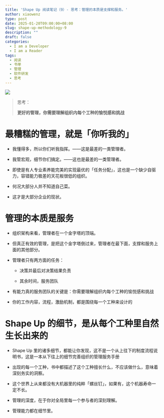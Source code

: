 ```yaml
---
title: 'Shape Up 阅读笔记（9）- 思考：管理的本质是支撑和服务。'
author: xiaowenz
type: post
date: 2025-01-20T09:00:00+08:00
slug: shape-up-methodology-9
description: ""
draft: false
categories:
  - I am a Developer
  - I am a Reader
tags:
  - 阅读
  - 书单
  - 管理
  - 软件研发
  - 思考
---
```


![](https://cdn.sa.net/2025/01/21/ImcxPaqKYG9Hfsg.png)

> 思考：
>
> **更好的管理，你需要理解组织内每个工种的愉悦感和挑战**

# 最糟糕的管理，就是「你听我的」

- 我懂得多，所以你们听我指挥。——这是最差的一类管理者。

- 我管宏观，细节你们搞定。——这也是最差的一类管理者。

- 即使是有人专业素养能完美的实现最优的「任务分配」，这也是一个缺少自驱力，容错能力极差的天花板很低的组织。

- 何况大部分人并不知道自己菜。

- 这才是大部分企业的现状。

# 管理的本质是服务

- 组织架构来看，管理者在一个金字塔的顶端。

- 但真正有效的管理，是把这个金字塔倒过来，管理者在最下面，支撑和服务上面的其他部分。

- 管理者只有两方面的任务：

   - 决策并最后对决策结果负责

   - 其余时间，服务团队

- 有能力真的服务团队的关键是：你需要理解组织内每个工种的愉悦感和挑战

- 你的工作内容，流程，激励机制，都是围绕每一个工种来设计的

# Shape Up 的细节，是从每个工种里自然生长出来的

- Shape Up 里的诸多细节，都能让你发现，这不是一个从上往下的制度流程说明书，这是一本从下往上的细节完善组织的管理服务手册

- 出现的每一个工种，书中都描述了这个工种擅长什么，不应该做什么，意味着深刻务实的洞察。

- 这个世界上从来都没有大机器里的纯粹「螺丝钉」，如果有，这个机器寿命一定不长。

- 管理的深度，在于你对全局里每一个参与者的深刻理解。

- 管理能力都在细节里。



